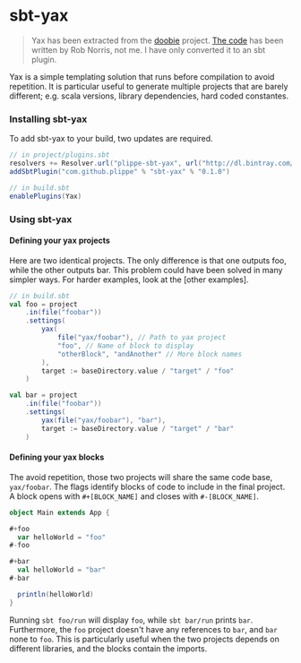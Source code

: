 # sbt-yax

> Yax has been extracted from the [doobie][1] project. [The code][2] has been written by Rob Norris, not me.
> I have only converted it to an sbt plugin.


Yax is a simple templating solution that runs before compilation to avoid repetition. It is particular useful to
generate multiple projects that are barely different; e.g. scala versions, library dependencies, hard coded constantes.


### Installing sbt-yax

To add sbt-yax to your build, two updates are required.

```sbt
// in project/plugins.sbt
resolvers += Resolver.url("plippe-sbt-yax", url("http://dl.bintray.com/plippe/sbt-yax"))(Resolver.ivyStylePatterns)
addSbtPlugin("com.github.plippe" % "sbt-yax" % "0.1.0")
```

```sbt
// in build.sbt
enablePlugins(Yax)
```


### Using sbt-yax

#### Defining your yax projects

Here are two identical projects. The only difference is that one outputs foo, while the other outputs bar. This problem
could have been solved in many simpler ways. For harder examples, look at the [other examples].

```sbt
// in build.sbt
val foo = project
    .in(file("foobar"))
    .settings(
        yax(
            file("yax/foobar"), // Path to yax project
            "foo", // Name of block to display
            "otherBlock", "andAnother" // More block names
        ),
        target := baseDirectory.value / "target" / "foo"
    )

val bar = project
    .in(file("foobar"))
    .settings(
        yax(file("yax/foobar"), "bar"),
        target := baseDirectory.value / "target" / "bar"
    )
```


#### Defining your yax blocks

The avoid repetition, those two projects will share the same code base, `yax/foobar`. The flags identify blocks of code
to include in the final project. A block opens with `#+[BLOCK_NAME]` and closes with `#-[BLOCK_NAME]`.

```scala
object Main extends App {

#+foo
  var helloWorld = "foo"
#-foo

#+bar
  val helloWorld = "bar"
#-bar

  println(helloWorld)
}
```

Running `sbt foo/run` will display `foo`, while `sbt bar/run` prints `bar`. Furthermore, the `foo` project doesn't have
any references to `bar`, and `bar` none to `foo`. This is particularly useful when the two projects depends on
different libraries, and the blocks contain the imports.


[1]: https://github.com/tpolecat/doobie
[2]: https://github.com/tpolecat/doobie/blob/c2bcbf52d324b79f2f07c4f9f353169141cb0f6b/project/yax.scala
[3]: https://github.com/plippe/sbt-yax/tree/master/examples
